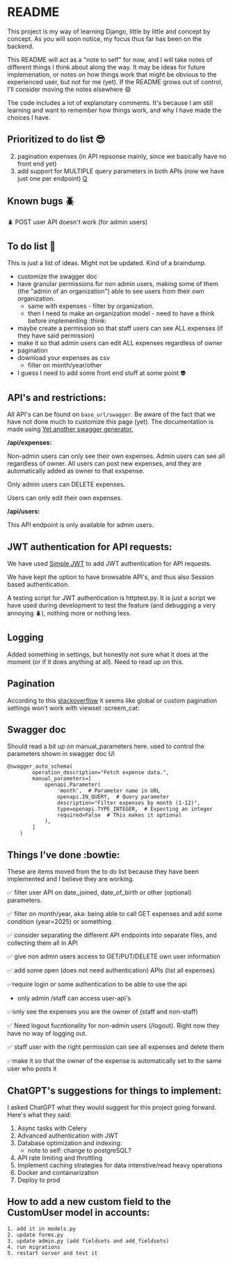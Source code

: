 # README

This project is my way of learning Django, little by little and concept by concept. As you will soon notice, my focus thus far has been on the backend. 

This README will act as a "note to self" for now, and I will take notes of different things I think about along the way. It may be ideas for future implemenation, or notes on how things work that might be obvious to the experienced user, but not for me (yet).
If the README grows out of control, I'll consider moving the notes elsewhere :smile: 

The code includes a lot of explanotary comments. It's because I am still learning and want to remember how things work, and why I have made the choices I have. 

## Prioritized to do list :sunglasses: 
2. pagination expenses (in API repsonse mainly, since we basically have no front end yet) 
5. add support for MULTIPLE query parameters in both APIs (now we have just one per endpoint) [Q](https://docs.djangoproject.com/en/5.1/ref/models/querysets/#django.db.models.Q)

## Known bugs :beetle:
:beetle: POST user API doesn't work (for admin users)

## To do list :memo:
This is just a list of ideas. Might not be updated. Kind of a braindump. 

- customize the swagger doc
- have granular permissions for non admin users, making some of them (the "admin of an organization") able to see users from their own organization. 
    - same with expenses - filter by organization. 
    - then I need to make an organization model - need to have a think before implementing :think: 
- maybe create a permission so that staff users can see ALL expenses (if they have said permission)
- make it so that admin users can edit ALL expenses regardless of owner
- pagination 
- download your expenses as csv 
    - filter on month/year/other 
- I guess I need to add some front end stuff at some point :alien:

## API's and restrictions:
All API's can be found on `base_url/swagger`. Be aware of the fact that we have not done much to customize this page (yet). The documentation is made using [Yet another swagger generator.](https://drf-yasg.readthedocs.io/en/stable/readme.html#quickstart)

**/api/expenses:**

Non-admin users can only see their own expenses. Admin users can see all regardless of owner. 
All users can post new expenses, and they are automatically added as owner to that exspense. 

Only admin users can DELETE expenses. 

Users can only edit their own expenses. 

**/api/users:**

This API endpoint is only available for admin users. 

## JWT authentication for API requests:
We have used [Simple JWT](https://django-rest-framework-simplejwt.readthedocs.io/en/latest/) to add JWT authentication for API requests. 

We have kept the option to have browsable API's, and thus also Session based authentication. 

A testing script for JWT authentication is httptest.py. It is just a script we have used during development to test the feature (and debugging a very annoying :beetle:), nothing more or nothing less. 

## Logging
Added something in settings, but honestly not sure what it does at the moment (or if it does anything at all). Need to read up on this. 

## Pagination

According to this [stackoverflow](https://stackoverflow.com/questions/46916128/how-do-you-paginate-a-viewset-using-a-paginator-class) it seems like global or custom pagination settings won't work with viewset :screem_cat:

## Swagger doc 

Should read a bit up on manual_parameters here. used to control the parameters shown in swagger doc UI

    @swagger_auto_schema(
            operation_description="Fetch expense data.",
            manual_parameters=[
                openapi.Parameter(
                    'month',  # Parameter name in URL
                    openapi.IN_QUERY,  # Query parameter
                    description="Filter expenses by month (1-12)",  
                    type=openapi.TYPE_INTEGER,  # Expecting an integer
                    required=False  # This makes it optional
                ),
            ]        
        )


## Things I've done :bowtie: 
These are items moved from the to do list because they have been implemented and I believe they are working. 

:white_check_mark: filter user API on date_joined, date_of_birth or other (optional) parameters.

:white_check_mark: filter on month/year, aka: being able to call GET expenses and add some condition (year=2025) or something. 

:white_check_mark: consider separating the different API endpoints into separate files, and collecting them all in API 

:white_check_mark: give non admin users access to GET/PUT/DELETE own user information 

:white_check_mark: add some open (does not need authentication) APIs (list all expenses) 

:white_check_mark:require login or some authentication to be able to use the api 
- only admin /staff can access user-api's

:white_check_mark:only see the expenses you are the owner of (staff and non-staff) 

:white_check_mark: Need logout fucntionality for non-admin users (/logout). Right now they have no way of logging out. 

:white_check_mark: staff user with the right permission can see all expenses and delete them 

:white_check_mark:make it so that the owner of the expense is automatically set to the same user who posts it

## ChatGPT's suggestions for things to implement: 
I asked ChatGPT what they would suggest for this project going forward. Here's what they said: 

1. Async tasks with Celery
2. Advanced authentication with JWT
3. Database optimization and indexing: 
    - note to self: change to postgreSQL?
4. API rate limiting and throttling
5. Implement caching strategies for data intenstive/read heavy operations
5. Docker and containarization
6. Deploy to prod

## How to add a new custom field to the CustomUser model in accounts: 
    1. add it in models.py
    2. update forms.py
    3. update admin.py (add fieldsets and add_fieldsets)
    4. run migrations
    5. restart server and test it
